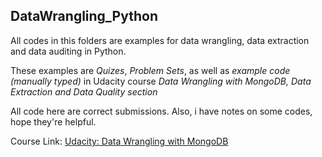 ## DataWrangling_Python

All codes in this folders are examples for data wrangling, data extraction and data auditing in Python. 

These examples are *Quizes*, *Problem Sets*, as well as *example code (manually typed)* in Udacity course *Data Wrangling with MongoDB, Data Extraction and Data Quality section*

All code here are correct submissions. Also, i have notes on some codes, hope they're helpful.

Course Link: [Udacity: Data Wrangling with MongoDB](https://classroom.udacity.com/courses/ud032/lessons/491558559/concepts/8165990800923)
